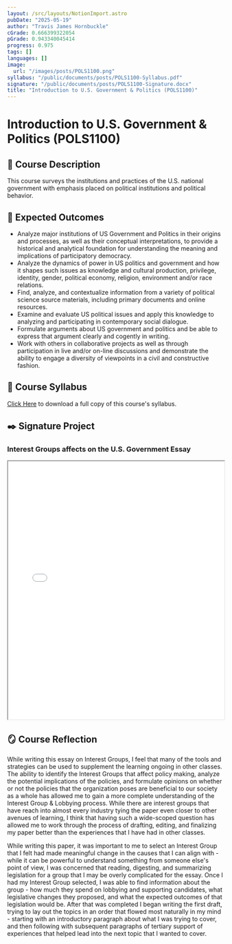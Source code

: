 ```yaml
---
layout: /src/layouts/NotionImport.astro
pubDate: "2025-05-19"
author: "Travis James Hornbuckle"
cGrade: 0.666399322054
pGrade: 0.943340045414
progress: 0.975
tags: []
languages: []
image:
  url: "/images/posts/POLS1100.png"
syllabus: "/public/documents/posts/POLS1100-Syllabus.pdf"
signature: "/public/documents/posts/POLS1100-Signature.docx"
title: "Introduction to U.S. Government & Politics (POLS1100)"
---
```


# Introduction to U.S. Government & Politics (POLS1100)


## 📝 Course Description


This course surveys the institutions and practices of the U.S. national government with emphasis placed on political institutions and political behavior.


## 🎯 Expected Outcomes

- Analyze major institutions of US Government and Politics in their origins and processes, as well as their conceptual interpretations, to provide a historical and analytical foundation for understanding the meaning and implications of participatory democracy.
- Analyze the dynamics of power in US politics and government and how it shapes such issues as knowledge and cultural production, privilege, identity, gender, political economy, religion, environment and/or race relations.
- Find, analyze, and contextualize information from a variety of political science source materials, including primary documents and online resources.
- Examine and evaluate US political issues and apply this knowledge to analyzing and participating in contemporary social dialogue.
- Formulate arguments about US government and politics and be able to express that argument clearly and cogently in writing.
- Work with others in collaborative projects as well as through participation in live and/or on-line discussions and demonstrate the ability to engage a diversity of viewpoints in a civil and constructive fashion.

## 📝 Course Syllabus


<a target="_blank" rel="noopener noreferrer" href="/public/documents/POLS1100-Syllabus.pdf">Click Here</a> to download a full copy of this course's syllabus.


## ✒️ Signature Project


### Interest Groups affects on the U.S. Government Essay


<iframe src="[https://slccbruins-my.sharepoint.com/personal/thornbuc_slcc_edu/_layouts/15/Doc.aspx?sourcedoc={629f6070-26bd-4457-b01a-fabec1d1d6da}&amp;action=embedview](https://slccbruins-my.sharepoint.com/personal/thornbuc_slcc_edu/_layouts/15/Doc.aspx?sourcedoc=%7B629f6070-26bd-4457-b01a-fabec1d1d6da%7D&amp%3Baction=embedview)" width="100%" height="600px" class="myIframe">
<p>Hi SOF</p>
</iframe>


## 🪞 Course Reflection


While writing this essay on Interest Groups, I feel that many of the tools and strategies can be used to supplement the learning ongoing in other classes. The ability to identify the Interest Groups that affect policy making, analyze the potential implications of the policies, and formulate opinions on whether or not the policies that the organization poses are beneficial to our society as a whole has allowed me to gain a more complete understanding of the Interest Group & Lobbying process. While there are interest groups that have reach into almost every industry tying the paper even closer to other avenues of learning, I think that having such a wide-scoped question has allowed me to work through the process of drafting, editing, and finalizing my paper better than the experiences that I have had in other classes.


While writing this paper, it was important to me to select an Interest Group that I felt had made meaningful change in the causes that I can align with - while it can be powerful to understand something from someone else's point of view, I was concerned that reading, digesting, and summarizing legislation for a group that I may be overly complicated for the essay. Once I had my Interest Group selected, I was able to find information about the group - how much they spend on lobbying and supporting candidates, what legislative changes they proposed, and what the expected outcomes of that legislation would be. After that was completed I began writing the first draft, trying to lay out the topics in an order that flowed most naturally in my mind - starting with an introductory paragraph about what I was trying to cover, and then following with subsequent paragraphs of tertiary support of experiences that helped lead into the next topic that I wanted to cover.


